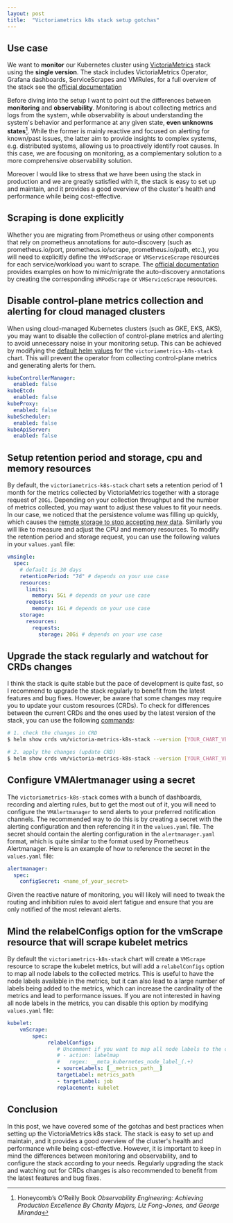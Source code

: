 ```yaml
---
layout: post
title:  "Victoriametrics k8s stack setup gotchas"
---
```


## Use case

We want to **monitor** our Kubernetes cluster using [VictoriaMetrics](https://victoriametrics.com/) stack using the **single version**. The stack includes VictoriaMetrics Operator, Grafana dashboards, ServiceScrapes and VMRules, for a full overview of the stack see the [official documentation](https://docs.victoriametrics.com/helm/victoriametrics-k8s-stack/)

Before diving into the setup I want to point out the differences between **monitoring** and **observability**. Monitoring is about collecting metrics and logs from the system, while observability is about understanding the system's behavior and performance at any given state, **even unknowns states**[^1]. While the former is mainly reactive and focused on alerting for known/past issues, the latter aim to provide insights to complex systems, e.g. distributed systems, allowing us to proactively identify root causes. In this case, we are focusing on monitoring, as a complementary solution to a more comprehensive observability solution.

Moreover I would like to stress that we have been using the stack in production and we are greatly satisfied with it, the stack is easy to set up and maintain, and it provides a good overview of the cluster's health and performance while being cost-effective.

## Scraping is done explicitly

Whether you are migrating from Prometheus or using other components that rely on prometheus annotations for auto-discovery  (such as prometheus.io/port, prometheus.io/scrape, prometheus.io/path, etc.), you will need to explicitly define the `VMPodScrape` or `VMServiceScrape` resources for each service/workload you want to scrape. The [official documentation](https://docs.victoriametrics.com/operator/integrations/prometheus/#auto-discovery-for-prometheusio-annotations) provides examples on how to mimic/migrate the auto-discovery annotations by creating the corresponding `VMPodScrape` or `VMServiceScrape` resources.

## Disable control-plane metrics collection and alerting for cloud managed clusters

When using cloud-managed Kubernetes clusters (such as GKE, EKS, AKS), you may want to disable the collection of control-plane metrics and alerting to avoid unnecessary noise in your monitoring setup. This can be achieved by modifying the [default helm values](https://docs.victoriametrics.com/helm/victoriametrics-k8s-stack/#parameters) for the `victoriametrics-k8s-stack` chart. This will prevent the operator from collecting control-plane metrics and generating alerts for them.

```yaml
kubeControllerManager:
  enabled: false
kubeEtcd:
  enabled: false
kubeProxy:
  enabled: false
kubeScheduler:
  enabled: false
kubeApiServer:
  enabled: false
```

## Setup retention period and storage, cpu and memory resources

By default, the `victoriametrics-k8s-stack` chart sets a retention period of 1 month for the metrics collected by VictoriaMetrics together with a storage request of `20Gi`. Depending on your collection throughput and the number of metrics collected, you may want to adjust these values to fit your needs. In our case, we noticed that the persistence volume was filling up quickly, which causes the [remote storage to stop accepting new data](https://victoriametrics.com/blog/vmstorage-retention-merging-deduplication/#free-disk-space-watcher-read-only-mode). Similarly you will like to measure and adjust the CPU and memory resources. To modify the retention period and storage request, you can use the following values in your `values.yaml` file:

```yaml
vmsingle:
  spec:
    # default is 30 days
    retentionPeriod: "7d" # depends on your use case
    resources:
      limits:
        memory: 5Gi # depends on your use case
      requests:
        memory: 1Gi # depends on your use case
    storage:
      resources:
        requests:
          storage: 20Gi # depends on your use case
```

## Upgrade the stack regularly and watchout for CRDs changes

I think the stack is quite stable but the pace of development is quite fast, so I recommend to upgrade the stack regularly to benefit from the latest features and bug fixes. However, be aware that some changes may require you to update your custom resources (CRDs). To check for differences between the current CRDs and the ones used by the latest version of the stack, you can use the following [commands](https://docs.victoriametrics.com/helm/victoriametrics-k8s-stack/#upgrade-guide):

```bash
# 1. check the changes in CRD
$ helm show crds vm/victoria-metrics-k8s-stack --version [YOUR_CHART_VERSION] | kubectl diff -f -

# 2. apply the changes (update CRD)
$ helm show crds vm/victoria-metrics-k8s-stack --version [YOUR_CHART_VERSION] | kubectl apply -f - --server-side
```

## Configure VMAlertmanager using a secret

The `victoriametrics-k8s-stack` comes with a bunch of dashboards, recording and alerting rules, but to get the most out of it, you will need to configure the `VMAlertmanager` to send alerts to your preferred notification channels. The recommended way to do this is by creating a secret with the alerting configuration and then referencing it in the `values.yaml` file. The secret should contain the alerting configuration in the `alertmanager.yaml` format, which is quite similar to the format used by Prometheus Alertmanager. Here is an example of how to reference the secret in the `values.yaml` file:

```yaml
alertmanager:
  spec:
    configSecret: <name_of_your_secret>
```
Given the reactive nature of monitoring, you will likely will need to tweak the routing and inhibition rules to avoid alert fatigue and ensure that you are only notified of the most relevant alerts.

## Mind the relabelConfigs option for the vmScrape resource that will scrape kubelet metrics

By default the `victoriametrics-k8s-stack` chart will create a `VMScrape` resource to scrape the kubelet metrics, but will add a `relabelConfigs` option to map all node labels to the collected metrics. This is useful to have the node labels available in the metrics, but it can also lead to a large number of labels being added to the metrics, which can increase the cardinality of the metrics and lead to performance issues. If you are not interested in having all node labels in the metrics, you can disable this option by modifying `values.yaml` file:

```yaml
kubelet:
    vmScrape:
        spec:
             relabelConfigs:
                # Uncomment if you want to map all node labels to the collected metrics
                # - action: labelmap  
                #   regex: __meta_kubernetes_node_label_(.+)
                - sourceLabels: [__metrics_path__]
                targetLabel: metrics_path
                - targetLabel: job
                replacement: kubelet
```

## Conclusion

In this post, we have covered some of the gotchas and best practices when setting up the VictoriaMetrics k8s stack. The stack is easy to set up and maintain, and it provides a good overview of the cluster's health and performance while being cost-effective. However, it is important to keep in mind the differences between monitoring and observability, and to configure the stack according to your needs. Regularly upgrading the stack and watching out for CRDs changes is also recommended to benefit from the latest features and bug fixes.


[^1]: Honeycomb’s O’Reilly Book *Observability Engineering: Achieving Production Excellence By Charity Majors, Liz Fong-Jones, and George Miranda*